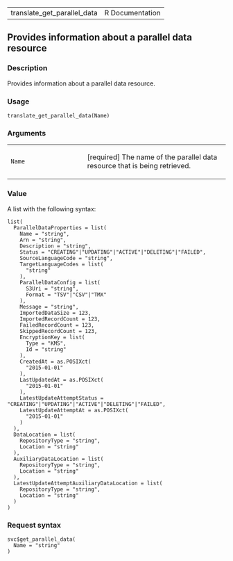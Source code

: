 <table style="width: 100%;">
<tbody>
<tr class="odd">
<td>translate_get_parallel_data</td>
<td style="text-align: right;">R Documentation</td>
</tr>
</tbody>
</table>

## Provides information about a parallel data resource

### Description

Provides information about a parallel data resource.

### Usage

    translate_get_parallel_data(Name)

### Arguments

<table>
<colgroup>
<col style="width: 35%" />
<col style="width: 65%" />
</colgroup>
<tbody>
<tr class="odd">
<td><code id="translate_get_parallel_data_:_Name">Name</code></td>
<td><p>[required] The name of the parallel data resource that is being
retrieved.</p></td>
</tr>
</tbody>
</table>

### Value

A list with the following syntax:

    list(
      ParallelDataProperties = list(
        Name = "string",
        Arn = "string",
        Description = "string",
        Status = "CREATING"|"UPDATING"|"ACTIVE"|"DELETING"|"FAILED",
        SourceLanguageCode = "string",
        TargetLanguageCodes = list(
          "string"
        ),
        ParallelDataConfig = list(
          S3Uri = "string",
          Format = "TSV"|"CSV"|"TMX"
        ),
        Message = "string",
        ImportedDataSize = 123,
        ImportedRecordCount = 123,
        FailedRecordCount = 123,
        SkippedRecordCount = 123,
        EncryptionKey = list(
          Type = "KMS",
          Id = "string"
        ),
        CreatedAt = as.POSIXct(
          "2015-01-01"
        ),
        LastUpdatedAt = as.POSIXct(
          "2015-01-01"
        ),
        LatestUpdateAttemptStatus = "CREATING"|"UPDATING"|"ACTIVE"|"DELETING"|"FAILED",
        LatestUpdateAttemptAt = as.POSIXct(
          "2015-01-01"
        )
      ),
      DataLocation = list(
        RepositoryType = "string",
        Location = "string"
      ),
      AuxiliaryDataLocation = list(
        RepositoryType = "string",
        Location = "string"
      ),
      LatestUpdateAttemptAuxiliaryDataLocation = list(
        RepositoryType = "string",
        Location = "string"
      )
    )

### Request syntax

    svc$get_parallel_data(
      Name = "string"
    )
